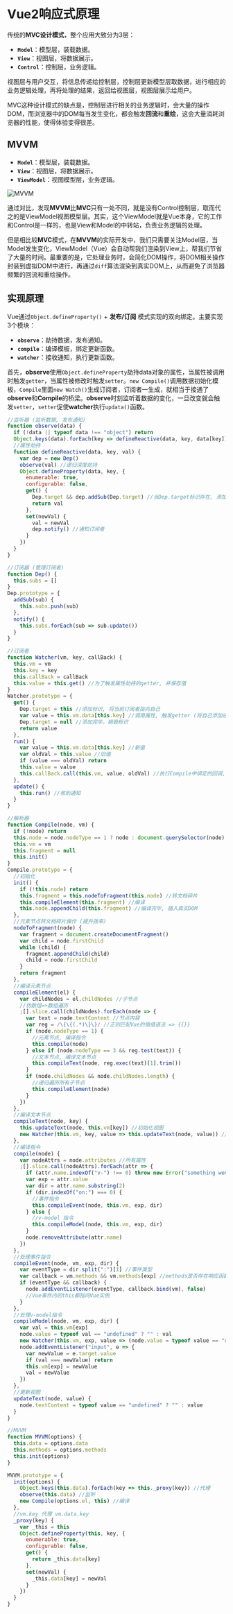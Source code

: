 # Vue2响应式原理

传统的**MVC设计模式**，整个应用大致分为3层：
* **`Model`**：模型层，装载数据。
* **`View`**：视图层，将数据展示。
* **`Control`**：控制层，业务逻辑。

视图层与用户交互，将信息传递给控制层，控制层更新模型层取数据，进行相应的业务逻辑处理，再将处理的结果，返回给视图层，视图层展示给用户。

MVC这种设计模式的缺点是，控制层进行相关的业务逻辑时，会大量的操作DOM，而浏览器中的DOM每当发生变化，都会触发**回流**和**重绘**，这会大量消耗浏览器的性能，使得体验变得很差。

## MVVM
* **`Model`**：模型层，装载数据。
* **`View`**：视图层，将数据展示。
* **`ViewModel`**：视图模型层，业务逻辑。

![MVVM](/assets/img/mvvm.png)

通过对比，发现**MVVM**比**MVC**只有一处不同，就是没有Control控制层，取而代之的是ViewModel视图模型层。其实，这个ViewModel就是Vue本身，它的工作和Control是一样的，也是View和Model的中转站，负责业务逻辑的处理。

但是相比较**MVC**模式，在**MVVM**的实际开发中，我们只需要关注Model层，当Model发生变化，ViewModel（Vue）会自动帮我们渲染到View上，帮我们节省了大量的时间。最重要的是，它处理业务时，会简化DOM操作，将DOM相关操作封装到虚拟DOM中进行，再通过`diff`算法渲染到真实DOM上，从而避免了浏览器频繁的回流和重绘操作。

## 实现原理

Vue通过`Object.defineProperty()` + **发布/订阅** 模式实现的双向绑定。主要实现3个模块：
* **`observe`**：劫持数据，发布通知。
* **`compile`**：编译模板，绑定更新函数。
* **`watcher`**：接收通知，执行更新函数。

首先，**observe**使用`Object.defineProperty`劫持data对象的属性，当属性被调用时触发`getter`，当属性被修改时触发`setter`。`new Compile()`调用数据初始化模板，`Compile`里面`new Watch()`生成订阅者，订阅者一生成，就相当于接通了**observe**和**Compile**的桥梁。**observe**时刻监听着数据的变化，一旦改变就会触发`setter`，`setter`促使**watcher**执行`updata()`函数。

```js
//监听器 (监听数据, 发布通知)
function observe(data) {
  if (!data || typeof data !== "object") return
  Object.keys(data).forEach(key => defineReactive(data, key, data[key]))
  //属性劫持
  function defineReactive(data, key, val) {
    var dep = new Dep()
    observe(val) //递归深度劫持
    Object.defineProperty(data, key, {
      enumerable: true,
      configurable: false,
      get() {
        Dep.target && dep.addSub(Dep.target) //当Dep.target标识存在, 添加订阅者
        return val
      },
      set(newVal) {
        val = newVal
        dep.notify() //通知订阅者
      }
    })
  }
}

//订阅器 (管理订阅者)
function Dep() {
  this.subs = []
}
Dep.prototype = {
  addSub(sub) {
    this.subs.push(sub)
  },
  notify() {
    this.subs.forEach(sub => sub.update())
  }
}

//订阅者
function Watcher(vm, key, callBack) {
  this.vm = vm
  this.key = key
  this.callBack = callBack
  this.value = this.get() //为了触发属性劫持的getter, 并保存值
}
Watcher.prototype = {
  get() {
    Dep.target = this //添加标识, 将当前订阅者指向自己
    var value = this.vm.data[this.key] //调用属性, 触发getter (将自己添加进订阅器)
    Dep.target = null //添加完毕，销毁标识
    return value
  },
  run() {
    var value = this.vm.data[this.key] //新值
    var oldVal = this.value //旧值
    if (value === oldVal) return
    this.value = value
    this.callBack.call(this.vm, value, oldVal) //执行Compile中绑定的回调, 更新视图
  },
  update() {
    this.run() //收到通知
  }
}

//解析器
function Compile(node, vm) {
  if (!node) return
  this.node = node.nodeType == 1 ? node : document.querySelector(node)
  this.vm = vm
  this.fragment = null
  this.init()
}
Compile.prototype = {
  //初始化
  init() {
    if (!this.node) return
    this.fragment = this.nodeToFragment(this.node) //转文档碎片
    this.compileElement(this.fragment) //编译
    this.node.appendChild(this.fragment) //编译完毕, 插入真实DOM
  },
  //元素节点转文档碎片操作 (提升效率)
  nodeToFragment(node) {
    var fragment = document.createDocumentFragment()
    var child = node.firstChild
    while (child) {
      fragment.appendChild(child)
      child = node.firstChild
    }
    return fragment
  },
  //编译元素节点
  compileElement(el) {
    var childNodes = el.childNodes //子节点
    //伪数组=>数组遍历
    ;[].slice.call(childNodes).forEach(node => {
      var text = node.textContent //节点内容
      var reg = /\{\{(.*)\}\}/ //正则匹配Vue的插值语法 => {{}}
      if (node.nodeType == 1) {
        //元素节点, 编译指令
        this.compile(node)
      } else if (node.nodeType == 3 && reg.test(text)) {
        //文本节点, 编译文本节点
        this.compileText(node, reg.exec(text)[1].trim())
      }
      if (node.childNodes && node.childNodes.length) {
        //递归遍历所有子节点
        this.compileElement(node)
      }
    })
  },
  //编译文本节点
  compileText(node, key) {
    this.updateText(node, this.vm[key]) //初始化视图
    new Watcher(this.vm, key, value => this.updateText(node, value)) //生成订阅器并绑定更新函数
  },
  //编译指令
  compile(node) {
    var nodeAttrs = node.attributes //所有属性
    ;[].slice.call(nodeAttrs).forEach(attr => {
      if (attr.name.indexOf("v-") !== 0) throw new Error("something went wrong")
      var exp = attr.value
      var dir = attr.name.substring(2)
      if (dir.indexOf("on:") === 0) {
        //事件指令
        this.compileEvent(node, this.vm, exp, dir)
      } else {
        //v-model 指令
        this.compileModel(node, this.vm, exp, dir)
      }
      node.removeAttribute(attr.name)
    })
  },
  //处理事件指令
  compileEvent(node, vm, exp, dir) {
    var eventType = dir.split(":")[1] //事件类型
    var callback = vm.methods && vm.methods[exp] //methods是否存在响应函数
    if (eventType && callback) {
      node.addEventListener(eventType, callback.bind(vm), false)
      //Vue事件内的this都指向Vue实例
    }
  },
  //处理v-model指令
  compileModel(node, vm, exp, dir) {
    var val = this.vm[exp]
    node.value = typeof val == "undefined" ? "" : val
    new Watcher(this.vm, exp, value => (node.value = typeof value == "undefined" ? "" : value))
    node.addEventListener("input", e => {
      var newValue = e.target.value
      if (val === newValue) return
      this.vm[exp] = newValue
      val = newValue
    })
  },
  //更新视图
  updateText(node, value) {
    node.textContent = typeof value == "undefined" ? "" : value
  }
}

//MVVM
function MVVM(options) {
  this.data = options.data
  this.methods = options.methods
  this.init(options)
}

MVVM.prototype = {
  init(options) {
    Object.keys(this.data).forEach(key => this._proxy(key)) //代理
    observe(this.data) //监听
    new Compile(options.el, this) //编译
  },
  //vm.key 代理 vm.data.key
  _proxy(key) {
    var _this = this
    Object.defineProperty(this, key, {
      enumerable: true,
      configurable: false,
      get() {
        return _this.data[key]
      },
      set(newVal) {
        _this.data[key] = newVal
      }
    })
  }
}
```